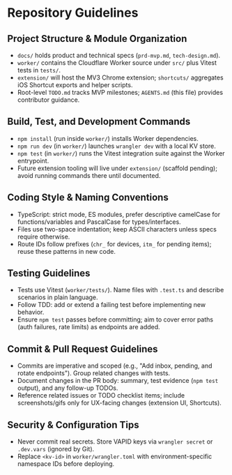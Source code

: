 # Repository Guidelines

## Project Structure & Module Organization
- `docs/` holds product and technical specs (`prd-mvp.md`, `tech-design.md`).
- `worker/` contains the Cloudflare Worker source under `src/` plus Vitest tests in `tests/`.
- `extension/` will host the MV3 Chrome extension; `shortcuts/` aggregates iOS Shortcut exports and helper scripts.
- Root-level `TODO.md` tracks MVP milestones; `AGENTS.md` (this file) provides contributor guidance.

## Build, Test, and Development Commands
- `npm install` (run inside `worker/`) installs Worker dependencies.
- `npm run dev` (in `worker/`) launches `wrangler dev` with a local KV store.
- `npm test` (in `worker/`) runs the Vitest integration suite against the Worker entrypoint.
- Future extension tooling will live under `extension/` (scaffold pending); avoid running commands there until documented.

## Coding Style & Naming Conventions
- TypeScript: strict mode, ES modules, prefer descriptive camelCase for functions/variables and PascalCase for types/interfaces.
- Files use two-space indentation; keep ASCII characters unless specs require otherwise.
- Route IDs follow prefixes (`chr_` for devices, `itm_` for pending items); reuse these patterns in new code.

## Testing Guidelines
- Tests use Vitest (`worker/tests/`). Name files with `.test.ts` and describe scenarios in plain language.
- Follow TDD: add or extend a failing test before implementing new behavior.
- Ensure `npm test` passes before committing; aim to cover error paths (auth failures, rate limits) as endpoints are added.

## Commit & Pull Request Guidelines
- Commits are imperative and scoped (e.g., "Add inbox, pending, and rotate endpoints"). Group related changes with tests.
- Document changes in the PR body: summary, test evidence (`npm test` output), and any follow-up TODOs.
- Reference related issues or TODO checklist items; include screenshots/gifs only for UX-facing changes (extension UI, Shortcuts).

## Security & Configuration Tips
- Never commit real secrets. Store VAPID keys via `wrangler secret` or `.dev.vars` (ignored by Git).
- Replace `<kv-id>` in `worker/wrangler.toml` with environment-specific namespace IDs before deploying.
